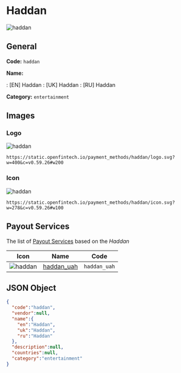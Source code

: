 
# Haddan 
![haddan](https://static.openfintech.io/payment_methods/haddan/logo.svg?w=400&c=v0.59.26#w200)  

## General 
**Code:** `haddan` 
 
**Name:** 
 
:	[EN] Haddan 
:	[UK] Haddan 
:	[RU] Haddan 
 
**Category:** `entertainment` 
 

## Images 

### Logo 
![haddan](https://static.openfintech.io/payment_methods/haddan/logo.svg?w=400&c=v0.59.26#w200)  

```
https://static.openfintech.io/payment_methods/haddan/logo.svg?w=400&c=v0.59.26#w200
```  

### Icon 
![haddan](https://static.openfintech.io/payment_methods/haddan/icon.svg?w=278&c=v0.59.26#w100)  

```
https://static.openfintech.io/payment_methods/haddan/icon.svg?w=278&c=v0.59.26#w100
```  

## Payout Services 
 
The list of [Payout Services](/payout-services/) based on the _Haddan_ 

|Icon|Name|Code| 
|:---:|:---:|:---:| 
|![haddan](https://static.openfintech.io/payout_methods/haddan/icon.svg?w=278&c=v0.59.26#w40) |[haddan_uah](/payout-services/haddan_uah/)|`haddan_uah`| 
 

## JSON Object 

```json
{
  "code":"haddan",
  "vendor":null,
  "name":{
    "en":"Haddan",
    "uk":"Haddan",
    "ru":"Haddan"
  },
  "description":null,
  "countries":null,
  "category":"entertainment"
}
```  
